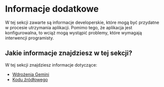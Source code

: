 # Informacje dodatkowe

W tej sekcji zawarte są informacje developerskie, które mogą być przydatne w procesie utrzymania aplikacji. Pomimo tego,
że aplikacja jest konfigurowalna, to wciąż mogą wystąpić problemy, które wymagają interwencji programisty.

## Jakie informacje znajdziesz w tej sekcji?

W tej sekcji znajdziesz informacje dotyczące:
- [Wdrożenia Gemini](Wdrożenie-Gemini.md)
- [Kodu źródłowego](Kod-źródłowy.md)